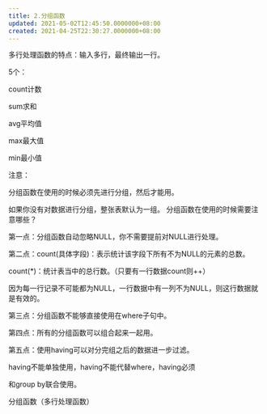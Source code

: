 ```yaml
---
title: 2.分组函数
updated: 2021-05-02T12:45:50.0000000+08:00
created: 2021-04-25T22:30:27.0000000+08:00
---
```


多行处理函数的特点：输入多行，最终输出一行。

5个：

count计数

sum求和

avg平均值

max最大值

min最小值

注意：

分组函数在使用的时候必须先进行分组，然后才能用。

如果你没有对数据进行分组，整张表默认为一组。
分组函数在使用的时候需要注意哪些？

第一点：分组函数自动忽略NULL，你不需要提前对NULL进行处理。

第二点：count(具体字段)：表示统计该字段下所有不为NULL的元素的总数。

count(\*)：统计表当中的总行数。（只要有一行数据count则++）

因为每一行记录不可能都为NULL，一行数据中有一列不为NULL，则这行数据就是有效的。

第三点：分组函数不能够直接使用在where子句中。

第四点：所有的分组函数可以组合起来一起用。

第五点：使用having可以对分完组之后的数据进一步过滤。

having不能单独使用，having不能代替where，having必须

和group by联合使用。

分组函数（多行处理函数）
